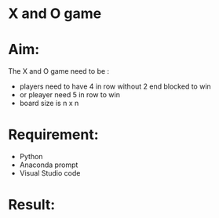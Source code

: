 # X and O game 

# Aim: 
The X and O game need to be : 
+ players need to have 4 in row without 2 end blocked to win 
+ or pleayer need 5 in row to win 
+ board size is n x n 

# Requirement:
+ Python 
+ Anaconda prompt  
+ Visual Studio code  

# Result: 